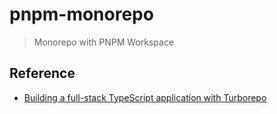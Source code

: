 # pnpm-monorepo

> Monorepo with PNPM Workspace

## Reference

- [Building a full-stack TypeScript application with Turborepo](https://blog.logrocket.com/build-full-stack-typescript-application-turborepo/)
